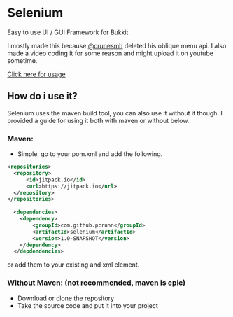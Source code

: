 # Selenium
Easy to use UI / GUI Framework for Bukkit

I mostly made this because [@crunesmh](https://github.com/crunesmh) deleted his oblique menu api.
I also made a video coding it for some reason and might upload it on youtube sometime.

[Click here for usage](https://github.com/pcrunn/selenium/blob/master/src/main/java/me/pcrunn/selenium/example/SeleniumExample.java)

## How do i use it?
Selenium uses the maven build tool, you can also use it without it though. I provided a guide for using it both with maven or without below.

### Maven:
- Simple, go to your pom.xml and add the following.
```xml
<repositories>
  <repository>
      <id>jitpack.io</id>
      <url>https://jitpack.io</url>
  </repository>
</repositories>
  
  <dependencies>
    <dependency>
        <groupId>com.github.pcrunn</groupId>
        <artifactId>selenium</artifactId>
        <version>1.0-SNAPSHOT</version>
    </dependency> 
  </depdendencies>
  ```
  
  or add them to your existing <repositories> and <dependencies> xml element.

### Without Maven: (not recommended, maven is epic)
- Download or clone the repository
- Take the source code and put it into your project
